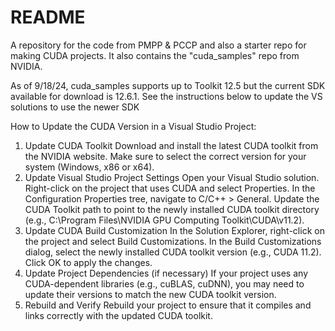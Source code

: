 # README

A repository for the code from PMPP & PCCP and also a starter repo for making CUDA projects. It also contains the "cuda_samples" repo from NVIDIA.

As of 9/18/24, cuda_samples supports up to Toolkit 12.5 but the current SDK available for download is 12.6.1. See the instructions below to update the VS solutions to use the newer SDK

How to Update the CUDA Version in a Visual Studio Project:

1. Update CUDA Toolkit
Download and install the latest CUDA toolkit from the NVIDIA website.
Make sure to select the correct version for your system (Windows, x86 or x64).
2. Update Visual Studio Project Settings
Open your Visual Studio solution.
Right-click on the project that uses CUDA and select Properties.
In the Configuration Properties tree, navigate to C/C++ > General.
Update the CUDA Toolkit path to point to the newly installed CUDA toolkit directory (e.g., C:\Program Files\NVIDIA GPU Computing Toolkit\CUDA\v11.2).
3. Update CUDA Build Customization
In the Solution Explorer, right-click on the project and select Build Customizations.
In the Build Customizations dialog, select the newly installed CUDA toolkit version (e.g., CUDA 11.2).
Click OK to apply the changes.
4. Update Project Dependencies (if necessary)
If your project uses any CUDA-dependent libraries (e.g., cuBLAS, cuDNN), you may need to update their versions to match the new CUDA toolkit version.
5. Rebuild and Verify
Rebuild your project to ensure that it compiles and links correctly with the updated CUDA toolkit.
